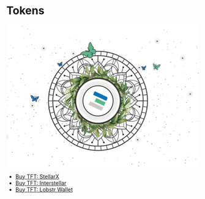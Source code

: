 # Tokens

![](img/tokens_tf_header.png)

- [Buy TFT: StellarX](tfgrid:tft_stellarx)
- [Buy TFT: Interstellar](tfgrid:tft_interstellar)
- [Buy TFT: Lobstr Wallet](tfgrid:lobstr_wallet)